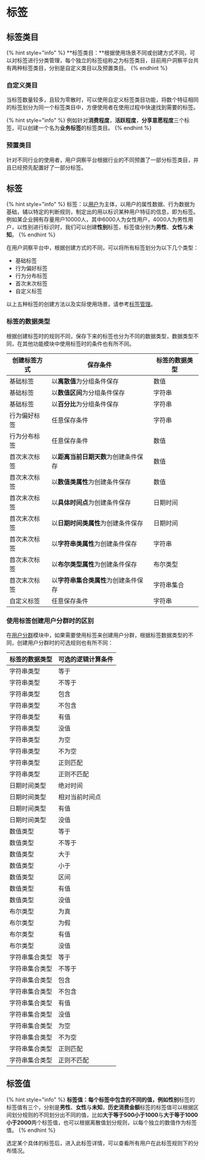 # 标签

## 标签类目

{% hint style="info" %}
**标签类目：**根据使用场景不同或创建方式不同，可以对标签进行分类管理，每个独立的标签组称之为标签类目，目前用户洞察平台共有两种标签类目，分别是自定义类目以及预置类目。
{% endhint %}

### 自定义类目

当标签数量较多，且较为零散时，可以使用自定义标签类目功能，将数个特征相同的标签划分为同一个标签类目中，方便使用者在使用过程中快速找到需要的标签。

{% hint style="info" %}
例如针对**消费程度**，**活跃程度**，**分享意愿程度**三个标签，可以创建一个名为**业务标签**的标签类目。
{% endhint %}

### 预置类目

针对不同行业的使用者，用户洞察平台根据行业的不同预置了一部分标签类目，并且已经预先配置好了一部分标签。

## 标签

{% hint style="info" %}
标签：以[用户](users.md)为主体，以用户的属性数据、行为数据为基础，辅以特定的判断规则，制定出的用以标识某种用户特征的信息，即为标签。例如某企业拥有存量用户10000人，其中6000人为女性用户，4000人为男性用户，以性别进行标识时，我们可以创建**性别**标签，标签值分别为**男性**、**女性**与**未知**。
{% endhint %}

在用户洞察平台中，根据创建方式的不同，可以将所有标签划分为以下几个类型：

* 基础标签
* 行为偏好标签
* 行为分布标签
* 首次末次标签
* 自定义标签

以上五种标签的创建方法以及实际使用场景，请参考[标签管理](../userinsight/labelmanagement.md)。

### 标签的数据类型

根据创建标签时的规则不同，保存下来的标签也分为不同的数据类型，数据类型不同，在其他功能模块中使用标签时的条件也有所不同。

| 创建标签方式 | 保存条件                 | 标签的数据类型 |
| ------ | -------------------- | ------- |
| 基础标签   | 以**离散值**为分组条件保存      | 数值      |
| 基础标签   | 以**数值区间**为分组条件保存     | 字符串     |
| 基础标签   | 以**百分比**为分组条件保存      | 字符串     |
| 行为偏好标签 | 任意保存条件               | 字符串     |
| 行为分布标签 | 任意保存条件               | 数值      |
| 首次末次标签 | 以**距离当前日期天数**为创建条件保存 | 数值      |
| 首次末次标签 | 以**数值类属性**为创建条件保存    | 数值      |
| 首次末次标签 | 以**具体时间点**为创建条件保存    | 日期时间    |
| 首次末次标签 | 以**日期时间类属性**为创建条件保存  | 日期时间    |
| 首次末次标签 | 以**字符串类属性**为创建条件保存   | 字符串     |
| 首次末次标签 | 以**布尔类型属性**为创建条件保存   | 布尔类型    |
| 首次末次标签 | 以**字符串集合类属性**为创建条件保存 | 字符串集合   |
| 自定义标签  | 任意保存条件               | 字符串     |

### 使用标签创建用户分群时的区别

在[用户分群](../userinsight/usergroup.md)模块中，如果需要使用标签来创建用户分群，根据标签数据类型的不同，创建用户分群时的可选规则也有所不同：

| 标签的数据类型 | 可选的逻辑计算条件 |
| ------- | --------- |
| 字符串类型   | 等于        |
| 字符串类型   | 不等于       |
| 字符串类型   | 包含        |
| 字符串类型   | 不包含       |
| 字符串类型   | 有值        |
| 字符串类型   | 没值        |
| 字符串类型   | 为空        |
| 字符串类型   | 不为空       |
| 字符串类型   | 正则匹配      |
| 字符串类型   | 正则不匹配     |
| 日期时间类型  | 绝对时间      |
| 日期时间类型  | 相对当前时间点   |
| 日期时间类型  | 有值        |
| 日期时间类型  | 没值        |
| 数值类型    | 等于        |
| 数值类型    | 不等于       |
| 数值类型    | 大于        |
| 数值类型    | 小于        |
| 数值类型    | 区间        |
| 数值类型    | 有值        |
| 数值类型    | 没值        |
| 布尔类型    | 为真        |
| 布尔类型    | 为假        |
| 布尔类型    | 有值        |
| 布尔类型    | 没值        |
| 字符串集合类型 | 等于        |
| 字符串集合类型 | 不等于       |
| 字符串集合类型 | 包含        |
| 字符串集合类型 | 不包含       |
| 字符串集合类型 | 有值        |
| 字符串集合类型 | 没值        |
| 字符串集合类型 | 为空        |
| 字符串集合类型 | 不为空       |
| 字符串集合类型 | 正则匹配      |
| 字符串集合类型 | 正则不匹配     |

## 标签值

{% hint style="info" %}
**标签值：**每个标签中包含的不同的值，例如**性别**标签的标签值有三个，分别是**男性**、**女性**与**未知**，**历史消费金额**标签的标签值可以根据区间划分规则的不同划分出不同的值，比如**大于等于500小于1000**与**大于等于1000小于2000**两个标签值，也可以根据离散值划分规则，以每个独立的数值作为标签值。
{% endhint %}

选定某个具体的标签后，进入此标签详情，可以查看所有用户在此标签规则下的分布情况。
